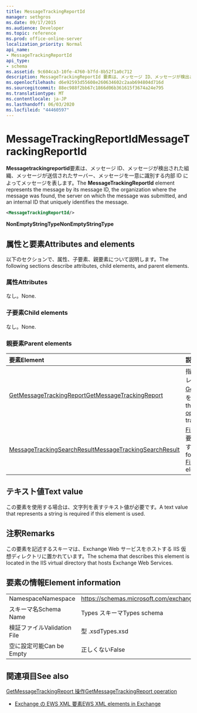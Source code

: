 ```yaml
---
title: MessageTrackingReportId
manager: sethgros
ms.date: 09/17/2015
ms.audience: Developer
ms.topic: reference
ms.prod: office-online-server
localization_priority: Normal
api_name:
- MessageTrackingReportId
api_type:
- schema
ms.assetid: 9c604ca3-10fe-4760-b7fd-8b52f1a0c712
description: MessageTrackingReportId 要素は、メッセージ ID、メッセージが検出された組織、メッセージが送信されたサーバー、メッセージを一意に識別する内部 ID によってメッセージを表します。
ms.openlocfilehash: d6e92593d55608e260634602c2aab694804d716d
ms.sourcegitcommit: 88ec988f2bb67c1866d06b361615f3674a24e795
ms.translationtype: MT
ms.contentlocale: ja-JP
ms.lasthandoff: 06/03/2020
ms.locfileid: "44460597"
---
```

# <a name="messagetrackingreportid"></a><span data-ttu-id="f45c3-103">MessageTrackingReportId</span><span class="sxs-lookup"><span data-stu-id="f45c3-103">MessageTrackingReportId</span></span>

<span data-ttu-id="f45c3-104">**Messagetrackingreportid**要素は、メッセージ ID、メッセージが検出された組織、メッセージが送信されたサーバー、メッセージを一意に識別する内部 ID によってメッセージを表します。</span><span class="sxs-lookup"><span data-stu-id="f45c3-104">The **MessageTrackingReportId** element represents the message by its message ID, the organization where the message was found, the server on which the message was submitted, and an internal ID that uniquely identifies the message.</span></span> 
  
```XML
<MessageTrackingReportId/>
```

 <span data-ttu-id="f45c3-105">**NonEmptyStringType**</span><span class="sxs-lookup"><span data-stu-id="f45c3-105">**NonEmptyStringType**</span></span>
## <a name="attributes-and-elements"></a><span data-ttu-id="f45c3-106">属性と要素</span><span class="sxs-lookup"><span data-stu-id="f45c3-106">Attributes and elements</span></span>

<span data-ttu-id="f45c3-107">以下のセクションで、属性、子要素、親要素について説明します。</span><span class="sxs-lookup"><span data-stu-id="f45c3-107">The following sections describe attributes, child elements, and parent elements.</span></span>
  
### <a name="attributes"></a><span data-ttu-id="f45c3-108">属性</span><span class="sxs-lookup"><span data-stu-id="f45c3-108">Attributes</span></span>

<span data-ttu-id="f45c3-109">なし。</span><span class="sxs-lookup"><span data-stu-id="f45c3-109">None.</span></span>
  
### <a name="child-elements"></a><span data-ttu-id="f45c3-110">子要素</span><span class="sxs-lookup"><span data-stu-id="f45c3-110">Child elements</span></span>

<span data-ttu-id="f45c3-111">なし。</span><span class="sxs-lookup"><span data-stu-id="f45c3-111">None.</span></span>
  
### <a name="parent-elements"></a><span data-ttu-id="f45c3-112">親要素</span><span class="sxs-lookup"><span data-stu-id="f45c3-112">Parent elements</span></span>

|<span data-ttu-id="f45c3-113">**要素**</span><span class="sxs-lookup"><span data-stu-id="f45c3-113">**Element**</span></span>|<span data-ttu-id="f45c3-114">**説明**</span><span class="sxs-lookup"><span data-stu-id="f45c3-114">**Description**</span></span>|
|:-----|:-----|
|[<span data-ttu-id="f45c3-115">GetMessageTrackingReport</span><span class="sxs-lookup"><span data-stu-id="f45c3-115">GetMessageTrackingReport</span></span>](getmessagetrackingreport.md) <br/> |<span data-ttu-id="f45c3-116">指定された ID の完全なメッセージ追跡レポートを取得する[Getmessagetrackingreport 操作](getmessagetrackingreport-operation.md)の要求を含みます。</span><span class="sxs-lookup"><span data-stu-id="f45c3-116">Contains the request for the [GetMessageTrackingReport operation](getmessagetrackingreport-operation.md) to retrieve the full message tracking report for the specified ID.</span></span>  <br/> |
|[<span data-ttu-id="f45c3-117">MessageTrackingSearchResult</span><span class="sxs-lookup"><span data-stu-id="f45c3-117">MessageTrackingSearchResult</span></span>](messagetrackingsearchresult.md) <br/> |<span data-ttu-id="f45c3-118">[Findmessagetrackingreportresponse](findmessagetrackingreportresponse.md)要素の単一メッセージ結果を格納します。</span><span class="sxs-lookup"><span data-stu-id="f45c3-118">Contains a single message result for a [FindMessageTrackingReportResponse](findmessagetrackingreportresponse.md) element.</span></span>  <br/> |
   
## <a name="text-value"></a><span data-ttu-id="f45c3-119">テキスト値</span><span class="sxs-lookup"><span data-stu-id="f45c3-119">Text value</span></span>

<span data-ttu-id="f45c3-120">この要素を使用する場合は、文字列を表すテキスト値が必要です。</span><span class="sxs-lookup"><span data-stu-id="f45c3-120">A text value that represents a string is required if this element is used.</span></span>
  
## <a name="remarks"></a><span data-ttu-id="f45c3-121">注釈</span><span class="sxs-lookup"><span data-stu-id="f45c3-121">Remarks</span></span>

<span data-ttu-id="f45c3-122">この要素を記述するスキーマは、Exchange Web サービスをホストする IIS 仮想ディレクトリに置かれています。</span><span class="sxs-lookup"><span data-stu-id="f45c3-122">The schema that describes this element is located in the IIS virtual directory that hosts Exchange Web Services.</span></span>
  
## <a name="element-information"></a><span data-ttu-id="f45c3-123">要素の情報</span><span class="sxs-lookup"><span data-stu-id="f45c3-123">Element information</span></span>

|||
|:-----|:-----|
|<span data-ttu-id="f45c3-124">Namespace</span><span class="sxs-lookup"><span data-stu-id="f45c3-124">Namespace</span></span>  <br/> |https://schemas.microsoft.com/exchange/services/2006/types  <br/> |
|<span data-ttu-id="f45c3-125">スキーマ名</span><span class="sxs-lookup"><span data-stu-id="f45c3-125">Schema Name</span></span>  <br/> |<span data-ttu-id="f45c3-126">Types スキーマ</span><span class="sxs-lookup"><span data-stu-id="f45c3-126">Types schema</span></span>  <br/> |
|<span data-ttu-id="f45c3-127">検証ファイル</span><span class="sxs-lookup"><span data-stu-id="f45c3-127">Validation File</span></span>  <br/> |<span data-ttu-id="f45c3-128">型 .xsd</span><span class="sxs-lookup"><span data-stu-id="f45c3-128">Types.xsd</span></span>  <br/> |
|<span data-ttu-id="f45c3-129">空に設定可能</span><span class="sxs-lookup"><span data-stu-id="f45c3-129">Can be Empty</span></span>  <br/> |<span data-ttu-id="f45c3-130">正しくない</span><span class="sxs-lookup"><span data-stu-id="f45c3-130">False</span></span>  <br/> |
   
## <a name="see-also"></a><span data-ttu-id="f45c3-131">関連項目</span><span class="sxs-lookup"><span data-stu-id="f45c3-131">See also</span></span>



[<span data-ttu-id="f45c3-132">GetMessageTrackingReport 操作</span><span class="sxs-lookup"><span data-stu-id="f45c3-132">GetMessageTrackingReport operation</span></span>](getmessagetrackingreport-operation.md)


- [<span data-ttu-id="f45c3-133">Exchange の EWS XML 要素</span><span class="sxs-lookup"><span data-stu-id="f45c3-133">EWS XML elements in Exchange</span></span>](ews-xml-elements-in-exchange.md)

